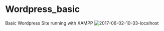 # Wordpress_basic
Basic Wordpress Site running with XAMPP
![2017-06-02-10-33-localhost](https://cloud.githubusercontent.com/assets/21040125/26738675/05692e2c-479d-11e7-82b2-439e74f16aa6.png)
